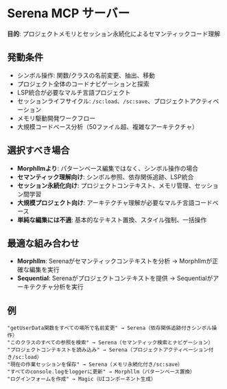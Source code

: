 # Serena MCP サーバー

**目的**: プロジェクトメモリとセッション永続化によるセマンティックコード理解

## 発動条件
- シンボル操作: 関数/クラスの名前変更、抽出、移動
- プロジェクト全体のコードナビゲーションと探索
- LSP統合が必要なマルチ言語プロジェクト
- セッションライフサイクル: `/sc:load`、`/sc:save`、プロジェクトアクティベーション
- メモリ駆動開発ワークフロー
- 大規模コードベース分析（50ファイル超、複雑なアーキテクチャ）

## 選択すべき場合
- **Morphllmより**: パターンベース編集ではなく、シンボル操作の場合
- **セマンティック理解向け**: シンボル参照、依存関係追跡、LSP統合
- **セッション永続化向け**: プロジェクトコンテキスト、メモリ管理、セッション間学習
- **大規模プロジェクト向け**: アーキテクチャ理解が必要なマルチ言語コードベース
- **単純な編集には不適**: 基本的なテキスト置換、スタイル強制、一括操作

## 最適な組み合わせ
- **Morphllm**: Serenaがセマンティックコンテキストを分析 → Morphllmが正確な編集を実行
- **Sequential**: Serenaがプロジェクトコンテキストを提供 → Sequentialがアーキテクチャ分析を実行

## 例
```
"getUserData関数をすべての場所で名前変更" → Serena（依存関係追跡付きシンボル操作）
"このクラスのすべての参照を検索" → Serena（セマンティック検索とナビゲーション）
"プロジェクトコンテキストを読み込み" → Serena（プロジェクトアクティベーション付き/sc:load）
"現在の作業セッションを保存" → Serena（メモリ永続化付き/sc:save）
"すべてのconsole.logをloggerに更新" → Morphllm（パターンベース置換）
"ログインフォームを作成" → Magic（UIコンポーネント生成）
```